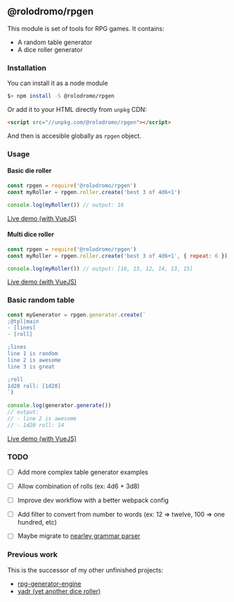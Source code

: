 ## @rolodromo/rpgen

This module is set of tools for RPG games. It contains: 

- A random table generator
- A dice roller generator

### Installation

You can install it as a node module

```sh
$> npm install -S @rolodromo/rpgen
```

Or add it to your HTML directly from `unpkg` CDN: 
```html
<script src="//unpkg.com/@rolodromo/rpgen"></script>
```
And then is accesible globally as `rpgen` object.


### Usage 


#### Basic die roller

```js
const rpgen = require('@rolodromo/rpgen')
const myRoller = rpgen.roller.create('best 3 of 4d6+1')

console.log(myRoller()) // output: 16
```

[Live demo (with VueJS)](https://jsfiddle.net/guumaster/y261L4qm/)


#### Multi dice roller

```js
const rpgen = require('@rolodromo/rpgen')
const myRoller = rpgen.roller.create('best 3 of 4d6+1', { repeat: 6 })

console.log(myRoller()) // output: [16, 13, 12, 14, 13, 15]
```

[Live demo (with VueJS)](https://jsfiddle.net/guumaster/y261L4qm/latest/)


### Basic random table

```js
const myGenerator = rpgen.generator.create(`
;@tpl|main
- [lines]
- [roll]

;lines
line 1 is random
line 2 is awesome
line 3 is great

;roll
1d20 roll: [1d20]
`)
  
console.log(generator.generate()) 
// output: 
// - line 2 is awesome
// - 1d20 roll: 14
```

[Live demo (with VueJS)](https://jsfiddle.net/guumaster/w6eqxvp8/latest)


### TODO

- [ ] Add more complex table generator examples
- [ ] Allow combination of rolls (ex: 4d6 + 3d8)
- [ ] Improve dev workflow with a better webpack config
- [ ] Add filter to convert from number to words (ex: 12 => twelve, 100 => one hundred, etc)
- [ ] Maybe migrate to [nearley grammar parser](https://github.com/Hardmath123/nearley)


### Previous work

This is the successor of my other unfinished projects:
 - [rpg-generator-engine](https://github.com/guumaster/rpg-generator-engine)
 - [yadr (yet another dice roller)](https://github.com/guumaster/yadr)

